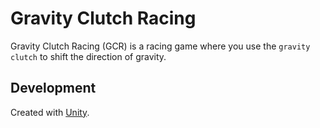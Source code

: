 # Gravity Clutch Racing

Gravity Clutch Racing (GCR) is a racing game where you use the `gravity clutch` to shift the direction of gravity.

## Development

Created with [Unity](https://unity3d.com/).

